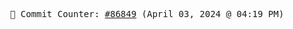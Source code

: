 <p align="center">
    <samp>
        📮 Commit Counter: <a href="https://github.com/Javascript-void0/Javascript-void0/commits/main">#86849</a> (April 03, 2024 @ 04:19 PM)
    </samp>
</p>